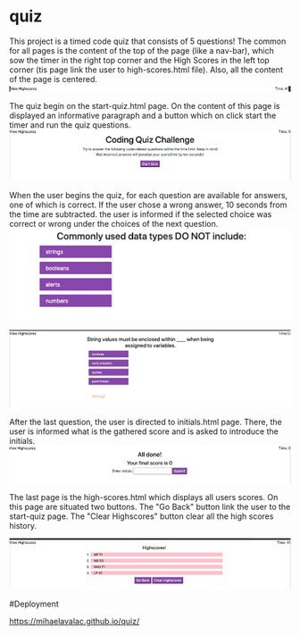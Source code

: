 # quiz
This project is a timed code quiz that consists of 5 questions!
The common for all pages is the content of the top of the page (like a nav-bar), which sow the timer in the right top corner and the High Scores in the left top corner (tis page link the user to high-scores.html file). Also, all the content of the page is centered. 
<img  src="img/nav-bar.png"> 

The quiz begin on the start-quiz.html page. On the content of this page is displayed an informative paragraph and a button which on click start the timer and run the quiz questions. 
<img src="img/startQuiz.png">

When the user begins the quiz, for each question are available for answers, one of which is correct. If the user chose a wrong answer, 10 seconds from the time are subtracted. the user is informed if the selected choice was correct or wrong under the choices of the next question. 
<img src = "img/question 1.png">


<img  src="img/wrong.png">

After the last question, the user is directed to initials.html page. There, the user is informed what is the gathered score and is asked to introduce the initials. 
<img  src="img/initials.png">

The last page is the high-scores.html which displays all users scores. On this page are situated two buttons. The "Go Back" button link the user to the start-quiz page. The "Clear Highscores" button clear all the high scores history. 

<img  src="img/scores.png">

#Deployment

https://mihaelavalac.github.io/quiz/

